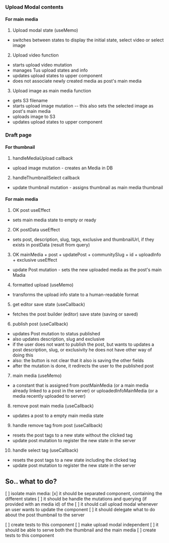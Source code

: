 ### Upload Modal contents

#### For main media

1. Upload modal state (useMemo)

- switches between states to display the initial state, select video or select image

2. Upload video function

- starts upload video mutation
- manages Tus upload states and info
- updates upload states to upper component
- does not associate newly created media as post's main media

3. Upload image as main media function

- gets S3 filename
- starts upload image mutation -- this also sets the selected image as post's main media
- uploads image to S3
- updates upload states to upper component

### Draft page

#### For thumbnail

1. handleMediaUpload callback

- upload image mutation - creates an Media in DB

2. handleThumbnailSelect callback

- update thumbnail mutation - assigns thumbnail as main media thumbnail

#### For main media

1. OK post useEffect

- sets main media state to empty or ready

2. OK postData useEffect

- sets post, description, slug, tags, exclusive and thumbnailUrl, if they exists in postData (result from query)

3. OK mainMedia + post + updatePost + communitySlug + id + uploadInfo + exclusive useEffect

- update Post mutation - sets the new uploaded media as the post's main Madia

4. formatted upload (useMemo)

- transforms the upload info state to a human-readable format

5. get editor save state (useCallback)

- fetches the post builder (editor) save state (saving or saved)

6. publish post (useCallback)

- updates Post mutation to status published
- also updates description, slug and exclusive
- if the user does not want to publish the post, but wants to updates a post description, slug, or exclusivity he does not have other way of doing this
- also: the button is not clear that it also is saving the other fields
- after the mutation is done, it redirects the user to the published post

7. main media (useMemo)

- a constant that is assigned from postMainMedia (or a main media already linked to a post in the server) or uploadedInfoMainMedia (or a media recently uploaded to server)

8. remove post main media (useCallback)

- updates a post to a empty main media state

9. handle remove tag from post (useCallback)

- resets the post tags to a new state without the clicked tag
- update post mutation to register the new state in the server

10. handle select tag (useCallback)

- resets the post tags to a new state including the clicked tag
- update post mutation to register the new state in the server

## So.. what to do?

[ ] isolate main media:
[x] it should be separated component, containing the different states
[ ] it should be handle the mutations and querying (if provided with an media id) of the
[ ] it should call upload modal whenever an user wants to update the component
[ ] it should delegate what to do about the post thumbnail to the server

[ ] create tests to this component
[ ] make upload modal independent
[ ] it should be able to serve both the thumbnail and the main media
[ ] create tests to this component
